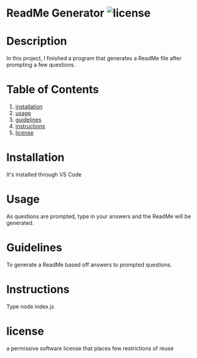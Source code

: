 # ReadMe Generator ![license](https://img.shields.io/badge/license-mit-green)

# Description 
In this project, I finished a program that generates a ReadMe file after prompting a few questions.

# Table of Contents
1. [installation](#installation)
2. [usage](#usage)
3. [guidelines](#guidelines)
4. [instructions](#instructions)
5. [license](#license)

# Installation
It's installed through VS Code

# Usage 
As questions are prompted, type in your answers and the ReadMe will be generated.

# Guidelines 
To generate a ReadMe based off answers to prompted questions.

# Instructions 
Type node index.js

# license
  a permissive software license that places few restrictions of reuse
